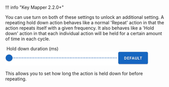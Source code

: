 !!! info "Key Mapper 2.2.0+"

You can use turn on both of these settings to unlock an additional setting. A repeating hold down action behaves like a normal 'Repeat' action in that the action repeats itself with a given frequency. It also behaves like a 'Hold down' action in that each individual action will be held for a certain amount of time in each cycle.

&nbsp;Hold down duration (ms)<br /> 
![](../../images/ui-slider-default-light-450px.png)

This allows you to set how long the action is held down for before repeating.